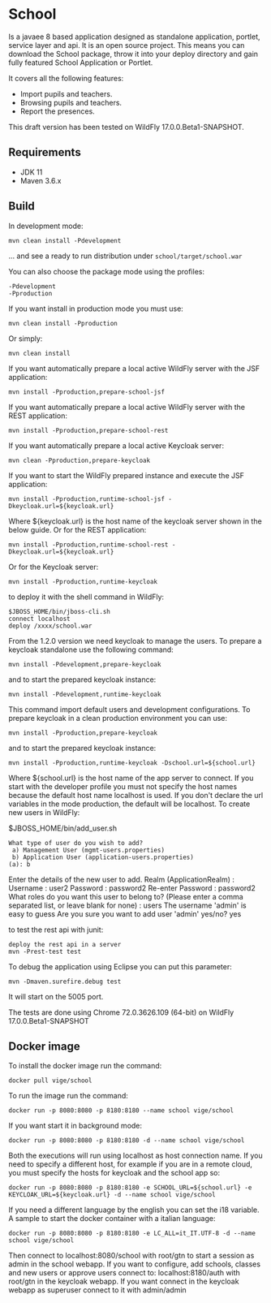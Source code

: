 School
=============
Is a javaee 8 based application designed as standalone application, portlet, service layer and api.
It is an open source project. This means you can download the School package, throw it into your deploy directory and gain fully featured School Application or Portlet.

It covers all the following features:

- Import pupils and teachers.
- Browsing pupils and teachers.
- Report the presences.

This draft version has been tested on WildFly 17.0.0.Beta1-SNAPSHOT.

Requirements
------------

- JDK 11
- Maven 3.6.x


Build
-----

In development mode:

    mvn clean install -Pdevelopment

... and see a ready to run distribution under `school/target/school.war`

You can also choose the package mode using the profiles:

    -Pdevelopment
    -Pproduction
    
If you want install in production mode you must use:

    mvn clean install -Pproduction
    
Or simply:

    mvn clean install
    
If you want automatically prepare a local active WildFly server with the JSF application:

    mvn install -Pproduction,prepare-school-jsf
    
If you want automatically prepare a local active WildFly server with the REST application:

    mvn install -Pproduction,prepare-school-rest
    
If you want automatically prepare a local active Keycloak server:

    mvn clean -Pproduction,prepare-keycloak
    
If you want to start the WildFly prepared instance and execute the JSF application:

    mvn install -Pproduction,runtime-school-jsf -Dkeycloak.url=${keycloak.url}
    
Where ${keycloak.url} is the host name of the keycloak server shown in the below guide. Or for the REST application:

    mvn install -Pproduction,runtime-school-rest -Dkeycloak.url=${keycloak.url}
    
Or for the Keycloak server:

    mvn install -Pproduction,runtime-keycloak

to deploy it with the shell command in WildFly:

    $JBOSS_HOME/bin/jboss-cli.sh
    connect localhost
    deploy /xxxx/school.war
   
From the 1.2.0 version we need keycloak to manage the users. To prepare a keycloak standalone use the following command:

    mvn install -Pdevelopment,prepare-keycloak
    
and to start the prepared keycloak instance:

    mvn install -Pdevelopment,runtime-keycloak
    
This command import default users and development configurations. To prepare keycloak in a clean production environment you can use:

    mvn install -Pproduction,prepare-keycloak
    
and to start the prepared keycloak instance:

    mvn install -Pproduction,runtime-keycloak -Dschool.url=${school.url}
    
Where ${school.url} is the host name of the app server to connect. If you start with the developer profile you must not specify the host names because the default host name localhost is used. If you don't declare the url variables in the mode production, the default will be localhost.
To create new users in WildFly:

$JBOSS_HOME/bin/add_user.sh

    What type of user do you wish to add? 
     a) Management User (mgmt-users.properties) 
     b) Application User (application-users.properties)
    (a): b

Enter the details of the new user to add.
Realm (ApplicationRealm) : 
Username : user2
Password : password2
Re-enter Password : password2
What roles do you want this user to belong to? (Please enter a comma separated list, or leave blank for none) : users
The username 'admin' is easy to guess
Are you sure you want to add user 'admin' yes/no? yes

to test the rest api with junit:

    deploy the rest api in a server
    mvn -Prest-test test

To debug the application using Eclipse you can put this parameter:

    mvn -Dmaven.surefire.debug test

It will start on the 5005 port.

The tests are done using Chrome 72.0.3626.109 (64-bit) on WildFly 17.0.0.Beta1-SNAPSHOT

Docker image
------------

To install the docker image run the command:

    docker pull vige/school
    
To run the image run the command:

    docker run -p 8080:8080 -p 8180:8180 --name school vige/school
    
If you want start it in background mode:

    docker run -p 8080:8080 -p 8180:8180 -d --name school vige/school

Both the executions will run using localhost as host connection name. If you need to specify a different host, for example if you are in a remote cloud, you must specify the hosts for keycloak and the school app so:

    docker run -p 8080:8080 -p 8180:8180 -e SCHOOL_URL=${school.url} -e KEYCLOAK_URL=${keycloak.url} -d --name school vige/school
    
If you need a different language by the english you can set the i18 variable. A sample to start the docker container with a italian language:

    docker run -p 8080:8080 -p 8180:8180 -e LC_ALL=it_IT.UTF-8 -d --name school vige/school

Then connect to localhost:8080/school with root/gtn to start a session as admin in the school webapp.
If you want to configure, add schools, classes and new users or approve users connect to: localhost:8180/auth with root/gtn in the keycloak webapp.
If you want connect in the keycloak webapp as superuser connect to it with admin/admin